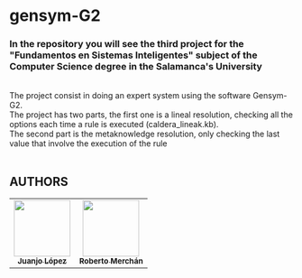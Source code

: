 # gensym-G2

### In the repository you will see the third project for the "Fundamentos en Sistemas Inteligentes" subject of the Computer Science degree in the Salamanca's University
 <br>
 The project consist in doing an expert system using the software Gensym-G2.
 <br>
 The project has two parts, the first one is a lineal resolution, checking all the options each time a rule is executed (caldera_lineak.kb).
 <br>
 The second part is the metaknowledge resolution, only checking the last value that involve the execution of the rule
 <br>
 <br>
 
 ## AUTHORS
 
<table>
   <td align="center"><a href="https://github.com/JuanjoLopez19"><img src="https://avatars.githubusercontent.com/u/92031193?v=4" width="100px;" alt=""/><br /><sub><b>Juanjo López</b></sub></a><br /> 
   <td align="center"><a href="https://github.com/robertomergon"><img src="https://avatars.githubusercontent.com/u/92520941?v=4" width="100px;" alt=""/><br /><sub><b>Roberto Merchán</b></sub></a><br /> 
</table>
